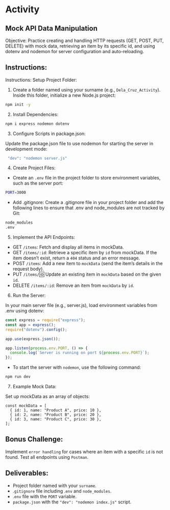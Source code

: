 # Activity

## Mock API Data Manipulation

Objective: Practice creating and handling HTTP requests (GET, POST, PUT, DELETE) with mock data, retrieving an item by its specific id, and using dotenv and nodemon for server configuration and auto-reloading.

## Instructions:

Instructions:
Setup Project Folder:

1. Create a folder named using your surname (e.g., `Dela_Cruz_Activity`).
   Inside this folder, initialize a new Node.js project:

```bash
npm init -y
```

2. Install Dependencies:

```bash
npm i express nodemon dotenv
```

3. Configure Scripts in package.json:

Update the package.json file to use nodemon for starting the server in development mode:

```bash
 "dev": "nodemon server.js"
```

4. Create Project Files:

- Create an `.env` file in the project folder to store environment variables, such as the server port:

```bash
PORT=3000
```

- Add .gitignore:
  Create a .gitignore file in your project folder and add the following lines to ensure that .env and node_modules are not tracked by Git:

```Bash
node_modules
.env
```

5. Implement the API Endpoints:

- GET `/items`: Fetch and display all items in mockData.
- GET `/items/:id`: Retrieve a specific item by `id` from mockData. If the item doesn’t exist, return a `404` status and an error message.
- POST `/items`: Add a new item to `mockData` (send the item’s details in the request body).
- PUT `/items/`:id: Update an existing item in `mockData` based on the given `id`.
- DELETE `/items/:id`: Remove an item from `mockData` by `id`.

6. Run the Server:

In your main server file (e.g., server.js), load environment variables from .env using dotenv:

```javascript
const express = require("express");
const app = express();
require("dotenv").config();

app.use(express.json());

app.listen(process.env.PORT, () => {
  console.log(`Server is running on port ${process.env.PORT}`);
});
```

- To start the server with `nodemon`, use the following command:

```bash
npm run dev
```

7. Example Mock Data:

Set up mockData as an array of objects:

```javascipt
const mockData = [
  { id: 1, name: "Product A", price: 10 },
  { id: 2, name: "Product B", price: 20 },
  { id: 3, name: "Product C", price: 30 },
];
```

## Bonus Challenge:

Implement `error handling` for cases where an item with a specific `id` is not found.
Test all endpoints using `Postman`.

## Deliverables:

- Project folder named with your `surname`.
- .`gitignore` file including .`env` and `node_modules`.
- .`env` file with the `PORT` variable.
- `package.json` with the `"dev": "nodemon index.js"` script.
